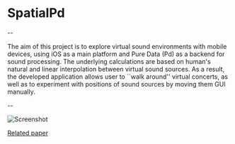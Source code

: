 SpatialPd
=========



--

The aim of this project is to explore virtual sound environments with mobile devices, using iOS as a main platform and Pure Data (Pd) as a backend for sound processing. The underlying calculations are based on human's natural and linear interpolation between virtual sound sources. As a result, the developed application allows user to ``walk around'' virtual concerts, as well as to experiment with positions of sound sources by moving them GUI manually.

--

![Screenshot](http://i.imgur.com/Bnvi2Wc.png)

[Related paper](https://drive.google.com/file/d/0B8sCNsXuv-inSklpdFRNT0FPTlk/edit?usp=sharing)